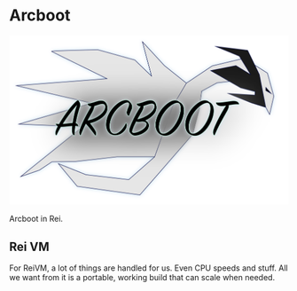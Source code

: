 # Arcboot

![Arcboot](/Arcboot.png)

Arcboot in Rei.

## Rei VM

For ReiVM, a lot of things are handled for us. Even CPU speeds and stuff. All we want from it is a portable, working build that can scale when needed.
